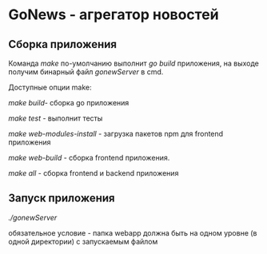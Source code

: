 # GoNews - агрегатор новостей

## Сборка приложения

Команда *make* по-умолчанию выполнит *go build* приложения, на выходе получим бинарный файл *gonewServer* в cmd.

Доступные опции make:

*make build*- сборка go приложения

*make test* - выполнит тесты

*make web-modules-install* - загрузка пакетов npm для frontend приложения

*make web-build* - сборка frontend приложения. 

*make all* - сборка frontend и backend приложения

## Запуск приложения

*./gonewServer*

обязательное условие - папка webapp должна быть на одном уровне (в одной директории) с запускаемым файлом

